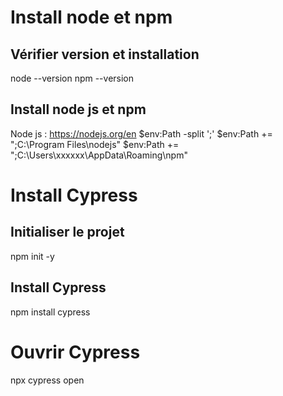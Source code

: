 # Install node et npm
## Vérifier version et installation
node --version 
npm --version
## Install node js et npm
Node js : https://nodejs.org/en
$env:Path -split ';'
$env:Path += ";C:\Program Files\nodejs"
$env:Path += ";C:\Users\xxxxxx\AppData\Roaming\npm"

# Install Cypress
## Initialiser le projet 
npm init -y
## Install Cypress
npm install cypress

# Ouvrir Cypress
npx cypress open
